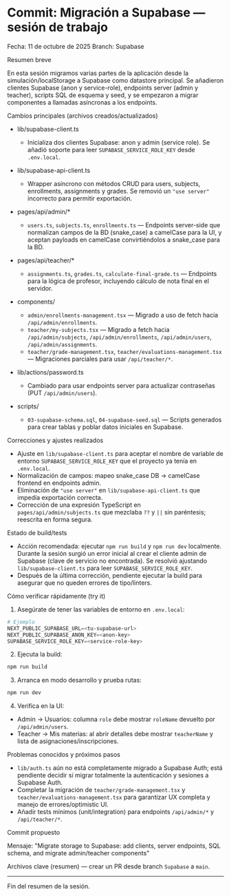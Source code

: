 # Commit: Migración a Supabase — sesión de trabajo

Fecha: 11 de octubre de 2025
Branch: Supabase

Resumen breve

En esta sesión migramos varias partes de la aplicación desde la simulación/localStorage a Supabase como datastore principal. Se añadieron clientes Supabase (anon y service-role), endpoints server (admin y teacher), scripts SQL de esquema y seed, y se empezaron a migrar componentes a llamadas asíncronas a los endpoints.

Cambios principales (archivos creados/actualizados)

- lib/supabase-client.ts
  - Inicializa dos clientes Supabase: anon y admin (service role). Se añadió soporte para leer `SUPABASE_SERVICE_ROLE_KEY` desde `.env.local`.

- lib/supabase-api-client.ts
  - Wrapper asíncrono con métodos CRUD para users, subjects, enrollments, assignments y grades. Se removió un `"use server"` incorrecto para permitir exportación.

- pages/api/admin/*
  - `users.ts`, `subjects.ts`, `enrollments.ts` — Endpoints server-side que normalizan campos de la BD (snake_case) a camelCase para la UI, y aceptan payloads en camelCase convirtiéndolos a snake_case para la BD.

- pages/api/teacher/*
  - `assignments.ts`, `grades.ts`, `calculate-final-grade.ts` — Endpoints para la lógica de profesor, incluyendo cálculo de nota final en el servidor.

- components/
  - `admin/enrollments-management.tsx` — Migrado a uso de fetch hacia `/api/admin/enrollments`.
  - `teacher/my-subjects.tsx` — Migrado a fetch hacia `/api/admin/subjects`, `/api/admin/enrollments`, `/api/admin/users`, `/api/admin/assignments`.
  - `teacher/grade-management.tsx`, `teacher/evaluations-management.tsx` — Migraciones parciales para usar `/api/teacher/*`.

- lib/actions/password.ts
  - Cambiado para usar endpoints server para actualizar contraseñas (PUT `/api/admin/users`).

- scripts/
  - `03-supabase-schema.sql`, `04-supabase-seed.sql` — Scripts generados para crear tablas y poblar datos iniciales en Supabase.

Correcciones y ajustes realizados

- Ajuste en `lib/supabase-client.ts` para aceptar el nombre de variable de entorno `SUPABASE_SERVICE_ROLE_KEY` que el proyecto ya tenía en `.env.local`.
- Normalización de campos: mapeo snake_case DB -> camelCase frontend en endpoints admin.
- Eliminación de `"use server"` en `lib/supabase-api-client.ts` que impedía exportación correcta.
- Corrección de una expresión TypeScript en `pages/api/admin/subjects.ts` que mezclaba `??` y `||` sin paréntesis; reescrita en forma segura.

Estado de build/tests

- Acción recomendada: ejecutar `npm run build` y `npm run dev` localmente. Durante la sesión surgió un error inicial al crear el cliente admin de Supabase (clave de servicio no encontrada). Se resolvió ajustando `lib/supabase-client.ts` para leer `SUPABASE_SERVICE_ROLE_KEY`.
- Después de la última corrección, pendiente ejecutar la build para asegurar que no queden errores de tipo/linters.

Cómo verificar rápidamente (try it)

1. Asegúrate de tener las variables de entorno en `.env.local`:

```powershell
# Ejemplo
NEXT_PUBLIC_SUPABASE_URL=<tu-supabase-url>
NEXT_PUBLIC_SUPABASE_ANON_KEY=<anon-key>
SUPABASE_SERVICE_ROLE_KEY=<service-role-key>
```

2. Ejecuta la build:

```powershell
npm run build
```

3. Arranca en modo desarrollo y prueba rutas:

```powershell
npm run dev
```

4. Verifica en la UI:
- Admin -> Usuarios: columna `role` debe mostrar `roleName` devuelto por `/api/admin/users`.
- Teacher -> Mis materias: al abrir detalles debe mostrar `teacherName` y lista de asignaciones/inscripciones.

Problemas conocidos y próximos pasos

- `lib/auth.ts` aún no está completamente migrado a Supabase Auth; está pendiente decidir si migrar totalmente la autenticación y sesiones a Supabase Auth.
- Completar la migración de `teacher/grade-management.tsx` y `teacher/evaluations-management.tsx` para garantizar UX completa y manejo de errores/optimistic UI.
- Añadir tests mínimos (unit/integration) para endpoints `/api/admin/*` y `/api/teacher/*`.

Commit propuesto

Mensaje: "Migrate storage to Supabase: add clients, server endpoints, SQL schema, and migrate admin/teacher components"

Archivos clave (resumen) — crear un PR desde branch `Supabase` a `main`.

---

Fin del resumen de la sesión.
